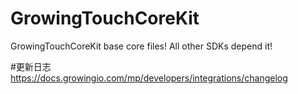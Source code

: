 # GrowingTouchCoreKit
GrowingTouchCoreKit base core files! All other SDKs depend it!

#更新日志
https://docs.growingio.com/mp/developers/integrations/changelog

